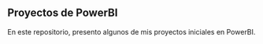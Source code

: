 ## Proyectos de PowerBI

En este repositorio, presento algunos de mis proyectos iniciales en PowerBI.

